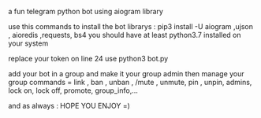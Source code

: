 a fun telegram python bot using aiogram library

use this commands to install the bot librarys : pip3 install -U aiogram ,ujson , aioredis ,requests, bs4 
you should have at least python3.7 installed on your system

replace your token on line 24
use python3 bot.py

add your bot in a group and make it your group admin then manage your group 
commands = 
    link , ban , unban , /mute , unmute, pin , unpin, admins, lock on, lock off, promote, group_info,...
    
and as always :
              HOPE YOU ENJOY =)
# 
